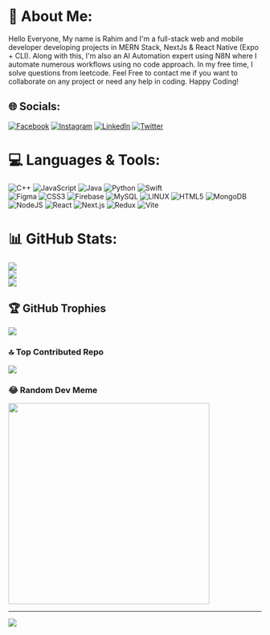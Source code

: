# 💫 About Me:
Hello Everyone,
My name is Rahim and I'm a full-stack web and mobile developer developing projects in MERN Stack, NextJs & React Native (Expo + CLI). Along with this, I'm also an AI Automation expert using N8N where I automate numerous workflows using no code approach. In my free time, I solve questions from leetcode. 
Feel Free to contact me if you want to collaborate on any project or need any help in coding. 
Happy Coding!
<br>


## 🌐 Socials:
[![Facebook](https://img.shields.io/badge/Facebook-%231877F2.svg?logo=Facebook&logoColor=white)](https://facebook.com/irahimsindhu)
[![Instagram](https://img.shields.io/badge/Instagram-%23E4405F.svg?logo=Instagram&logoColor=white)](https://instagram.com/rahim_a404) 
[![LinkedIn](https://img.shields.io/badge/LinkedIn-%230077B5.svg?logo=linkedin&logoColor=white)](https://www.linkedin.com/in/rahim-abbas-b5520b258/) [![Twitter](https://img.shields.io/badge/Twitter-%231DA1F2.svg?logo=Twitter&logoColor=white)](https://twitter.com/NotSypher404) 

# 💻 Languages & Tools:
![C++](https://img.shields.io/badge/c++-%2300599C.svg?style=for-the-badge&logo=c%2B%2B&logoColor=white) 
![JavaScript](https://img.shields.io/badge/javascript-%23323330.svg?style=for-the-badge&logo=javascript&logoColor=%23F7DF1E) 
![Java](https://img.shields.io/badge/java-%23ED8B00.svg?style=for-the-badge&logo=java&logoColor=white) 
![Python](https://img.shields.io/badge/python-3670A0?style=for-the-badge&logo=python&logoColor=ffdd54) 
![Swift](https://img.shields.io/badge/swift-F54A2A?style=for-the-badge&logo=swift&logoColor=white) 	
![Figma](https://img.shields.io/badge/figma-%23F24E1E.svg?style=for-the-badge&logo=figma&logoColor=white) 
![CSS3](https://img.shields.io/badge/css3-%231572B6.svg?style=for-the-badge&logo=css3&logoColor=white) 
![Firebase](https://img.shields.io/badge/firebase-%23039BE5.svg?style=for-the-badge&logo=firebase) 
![MySQL](https://img.shields.io/badge/mysql-%2300000f.svg?style=for-the-badge&logo=mysql&logoColor=white) 
![LINUX](https://img.shields.io/badge/Linux-FCC624?style=for-the-badge&logo=linux&logoColor=black) 
![HTML5](https://img.shields.io/badge/html5-%23E34F26.svg?style=for-the-badge&logo=html5&logoColor=white) 
![MongoDB](https://img.shields.io/badge/mongodb-47A248?style=for-the-badge&logo=mongodb&logoColor=white)
![NodeJS](https://img.shields.io/badge/node.js-6DA55F?style=for-the-badge&logo=node.js&logoColor=white)
![React](https://img.shields.io/badge/react-61DAFB?style=for-the-badge&logo=react&logoColor=white)
![Next.js](https://img.shields.io/badge/next.js-000000?style=for-the-badge&logo=nextdotjs&logoColor=white)
![Redux](https://img.shields.io/badge/redux-764ABC?style=for-the-badge&logo=redux&logoColor=white)
![Vite](https://img.shields.io/badge/vite-646CFF?style=for-the-badge&logo=vite&logoColor=white)


# 📊 GitHub Stats:
![](https://github-readme-stats.vercel.app/api?username=RahimAbbas55&theme=dark&hide_border=false&include_all_commits=false&count_private=false)<br/>
![](https://github-readme-streak-stats.herokuapp.com/?user=RahimAbbas55&theme=dark&hide_border=false)<br/>
![](https://github-readme-stats.vercel.app/api/top-langs/?username=RahimAbbas55&theme=dark&hide_border=false&include_all_commits=false&count_private=false&layout=compact)

## 🏆 GitHub Trophies
![](https://github-profile-trophy.vercel.app/?username=RahimAbbas55&theme=radical&no-frame=false&no-bg=false&margin-w=4)

### 🔝 Top Contributed Repo
![](https://github-contributor-stats.vercel.app/api?username=RahimAbbas55&limit=5&theme=dark&combine_all_yearly_contributions=true)

### 😂 Random Dev Meme
<img src='https://randommeme-five.vercel.app/' style="height: 400px;"/>

---
[![](https://visitcount.itsvg.in/api?id=RahimAbbas55&icon=0&color=0)](https://visitcount.itsvg.in)
<a href="https://visitcount.itsvg.in">


<!-- Proudly created with GPRM ( https://gprm.itsvg.in ) -->
